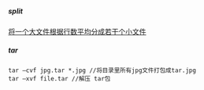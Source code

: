 ##### split

[将一个大文件根据行数平均分成若干个小文件](http://blog.csdn.net/mxgsgtc/article/details/12048919)

##### tar

```
tar –cvf jpg.tar *.jpg //将目录里所有jpg文件打包成tar.jpg
tar –xvf file.tar //解压 tar包
```

### 

#### 



